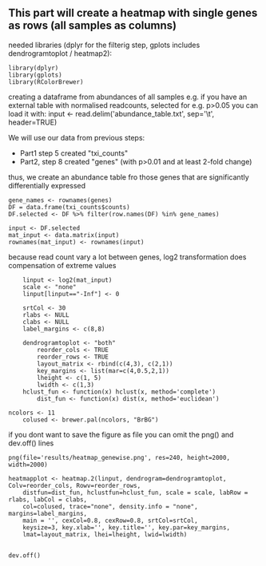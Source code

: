 ## This part will create a heatmap with single genes as rows (all samples as columns)
needed libraries (dplyr for the filterig step, gplots includes dendrogramtoplot / heatmap2):
```
library(dplyr)
library(gplots)
library(RColorBrewer)
```

creating a dataframe from abundances of all samples
e.g. if you have an external table with normalised readcounts, selected for e.g. p>0.05 you can load it with:
input <- read.delim('abundance_table.txt', sep='\t', header=TRUE)

We will use our data from previous steps:
- Part1 step 5 created "txi_counts"
- Part2, step 8 created "genes" (with p>0.01 and at least 2-fold change)
  
thus, we create an abundance table fro those genes that are significantly differentially expressed
```
gene_names <- rownames(genes)
DF = data.frame(txi_counts$counts)
DF.selected <- DF %>% filter(row.names(DF) %in% gene_names)

input <- DF.selected
mat_input <- data.matrix(input)
rownames(mat_input) <- rownames(input)
```
because read count vary a lot between genes, log2 transformation does compensation of extreme values
```
    linput <- log2(mat_input)
    scale <- "none"
    linput[linput=="-Inf"] <- 0

    srtCol <- 30
    rlabs <- NULL
    clabs <- NULL
    label_margins <- c(8,8)

    dendrogramtoplot <- "both"
        reorder_cols <- TRUE   
        reorder_rows <- TRUE
        layout_matrix <- rbind(c(4,3), c(2,1))
        key_margins <- list(mar=c(4,0.5,2,1))
        lheight <- c(1, 5)
        lwidth <- c(1,3)
    hclust_fun <- function(x) hclust(x, method='complete')
        dist_fun <- function(x) dist(x, method='euclidean')

ncolors <- 11
    colused <- brewer.pal(ncolors, "BrBG")
```
if you dont want to save the figure as file you can omit the png() and dev.off() lines
```
png(file='results/heatmap_genewise.png', res=240, height=2000, width=2000)

heatmapplot <- heatmap.2(linput, dendrogram=dendrogramtoplot, Colv=reorder_cols, Rowv=reorder_rows,
    distfun=dist_fun, hclustfun=hclust_fun, scale = scale, labRow = rlabs, labCol = clabs,
    col=colused, trace="none", density.info = "none", margins=label_margins,
    main = '', cexCol=0.8, cexRow=0.8, srtCol=srtCol,
    keysize=3, key.xlab='', key.title='', key.par=key_margins,
    lmat=layout_matrix, lhei=lheight, lwid=lwidth)


dev.off()


```
